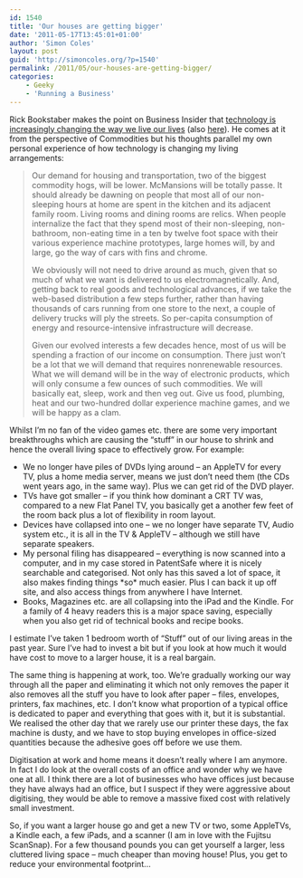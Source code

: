 ```yaml
---
id: 1540
title: 'Our houses are getting bigger'
date: '2011-05-17T13:45:01+01:00'
author: 'Simon Coles'
layout: post
guid: 'http://simoncoles.org/?p=1540'
permalink: /2011/05/our-houses-are-getting-bigger/
categories:
    - Geeky
    - 'Running a Business'
---
```


Rick Bookstaber makes the point on Business Insider that [technology is increasingly changing the way we live our lives](http://www.businessinsider.com/bookstaber-commodity-paradigm-shift-2011-5) (also [here](http://rick.bookstaber.com/2011/05/commodity-prices-and-paradigm-shifts.html)). He comes at it from the perspective of Commodities but his thoughts parallel my own personal experience of how technology is changing my living arrangements:

> Our demand for housing and transportation, two of the biggest commodity hogs, will be lower. McMansions will be totally passe. It should already be dawning on people that most all of our non-sleeping hours at home are spent in the kitchen and its adjacent family room. Living rooms and dining rooms are relics. When people internalize the fact that they spend most of their non-sleeping, non-bathroom, non-eating time in a ten by twelve foot space with their various experience machine prototypes, large homes will, by and large, go the way of cars with fins and chrome.
> 
> We obviously will not need to drive around as much, given that so much of what we want is delivered to us electromagnetically. And, getting back to real goods and technological advances, if we take the web-based distribution a few steps further, rather than having thousands of cars running from one store to the next, a couple of delivery trucks will ply the streets. So per-capita consumption of energy and resource-intensive infrastructure will decrease.
> 
> Given our evolved interests a few decades hence, most of us will be spending a fraction of our income on consumption. There just won’t be a lot that we will demand that requires nonrenewable resources. What we will demand will be in the way of electronic products, which will only consume a few ounces of such commodities. We will basically eat, sleep, work and then veg out. Give us food, plumbing, heat and our two-hundred dollar experience machine games, and we will be happy as a clam.

Whilst I’m no fan of the video games etc. there are some very important breakthroughs which are causing the “stuff” in our house to shrink and hence the overall living space to effectively grow. For example:

- We no longer have piles of DVDs lying around – an AppleTV for every TV, plus a home media server, means we just don’t need them (the CDs went years ago, in the same way). Plus we can get rid of the DVD player.
- TVs have got smaller – if you think how dominant a CRT TV was, compared to a new Flat Panel TV, you basically get a another few feet of the room back plus a lot of flexibility in room layout.
- Devices have collapsed into one – we no longer have separate TV, Audio system etc., it is all in the TV &amp; AppleTV – although we still have separate speakers.
- My personal filing has disappeared – everything is now scanned into a computer, and in my case stored in PatentSafe where it is nicely searchable and categorised. Not only has this saved a lot of space, it also makes finding things \*so\* much easier. Plus I can back it up off site, and also access things from anywhere I have Internet.
- Books, Magazines etc. are all collapsing into the iPad and the Kindle. For a family of 4 heavy readers this is a major space saving, especially when you also get rid of technical books and recipe books.

I estimate I’ve taken 1 bedroom worth of “Stuff” out of our living areas in the past year. Sure I’ve had to invest a bit but if you look at how much it would have cost to move to a larger house, it is a real bargain.

The same thing is happening at work, too. We’re gradually working our way through all the paper and eliminating it which not only removes the paper it also removes all the stuff you have to look after paper – files, envelopes, printers, fax machines, etc. I don’t know what proportion of a typical office is dedicated to paper and everything that goes with it, but it is substantial. We realised the other day that we rarely use our printer these days, the fax machine is dusty, and we have to stop buying envelopes in office-sized quantities because the adhesive goes off before we use them.

Digitisation at work and home means it doesn’t really where I am anymore. In fact I do look at the overall costs of an office and wonder why we have one at all. I think there are a lot of businesses who have offices just because they have always had an office, but I suspect if they were aggressive about digitising, they would be able to remove a massive fixed cost with relatively small investment.

So, if you want a larger house go and get a new TV or two, some AppleTVs, a Kindle each, a few iPads, and a scanner (I am in love with the Fujitsu ScanSnap). For a few thousand pounds you can get yourself a larger, less cluttered living space – much cheaper than moving house! Plus, you get to reduce your environmental footprint…